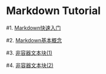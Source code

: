 # Markdown Tutorial

#1. [Markdown快速入门](https://github.com/TiriSane/MarkdownTutorial/blob/master/Markdown_Tutorial_1.md)

#2. [Markdown基本概念](https://github.com/TiriSane/MarkdownTutorial/blob/master/Markdown_Tutorial_2.md)

#3. [非容器文本块(1)](https://github.com/TiriSane/MarkdownTutorial/blob/master/Markdown_Tutorial_3.md)

#4. [非容器文本块(2)](https://github.com/TiriSane/MarkdownTutorial/blob/master/Markdown_Tutorial_4.md)
